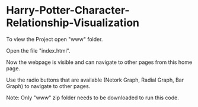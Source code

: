# Harry-Potter-Character-Relationship-Visualization

To view the Project open "www" folder.

Open the file "index.html".

Now the webpage is visible and can navigate to other pages from this home page.

Use the radio buttons that are available (Netork Graph, Radial Graph, Bar Graph) to navigate to other pages.

Note: Only "www" zip folder needs to be downloaded to run this code. 
